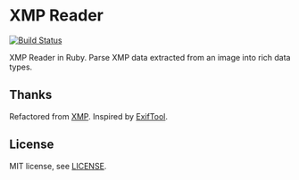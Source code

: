 # XMP Reader

[![Build Status](https://travis-ci.org/sj26/xmpr?branch=master)](https://travis-ci.org/sj26/xmpr)

XMP Reader in Ruby. Parse XMP data extracted from an image into rich data types.

## Thanks

Refactored from [XMP][xmp-gem]. Inspired by [ExifTool][exiftool].

  [xmp-gem]: https://github.com/amberbit/xmp
  [exiftool]: http://www.sno.phy.queensu.ca/~phil/exiftool/

## License

MIT license, see [LICENSE](LICENSE).
